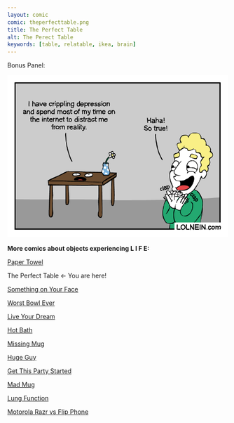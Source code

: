 ```yaml
---
layout: comic
comic: theperfecttable.png
title: The Perfect Table
alt: The Perect Table
keywords: [table, relatable, ikea, brain]
---
```


Bonus Panel:

![The Perfect Table Bonus Panel](/images/theperfecttable_bonus.png)


__More comics about objects experiencing L I F E:__

[Paper Towel](https://lolnein.com/2017/04/25/papertowel/)

The Perfect Table <- You are here!

[Something on Your Face](https://lolnein.com/2017/05/07/somethingonyourface/)

[Worst Bowl Ever](https://lolnein.com/2018/08/02/worstbowlever/)

[Live Your Dream](https://lolnein.com/2018/09/14/liveyourdream/)

[Hot Bath](https://lolnein.com/2019/04/29/hotbath/)

[Missing Mug](https://lolnein.com/2019/09/11/missingmug/)

[Huge Guy](https://lolnein.com/2019/09/16/hugeguy/)

[Get This Party Started](https://lolnein.com/2019/09/30/getthispartystarted/)

[Mad Mug](https://lolnein.com/2019/11/11/madmug/)

[Lung Function](https://lolnein.com/2019/12/17/lungfunction/)

[Motorola Razr vs Flip Phone](https://lolnein.com/2019/11/16/motorolarazrvsflipphone/)
